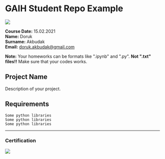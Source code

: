 # GAIH Student Repo Example
![](img/logo.png)

**Course Date:** 15.02.2021  
**Name:** Doruk  
**Surname:** Akbudak  
**Email:** doruk.akbudak@gmail.com  

**Note:** Your homeworks can be formats like ".ipynb" and ".py". **Not ".txt" files!!** Make sure that your codes works.  

## Project Name
Description of your project.

## Requirements
```
Some python libraries
Some python libraries
Some python libraries
```
---

### Certification
![](img/certificate_ex.png)


